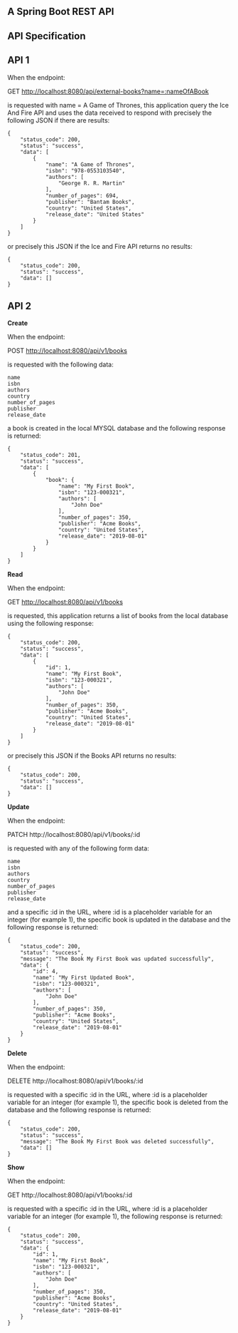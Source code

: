 ## A Spring Boot REST API
## API Specification
## API 1

When the endpoint:

GET [http://localhost:8080/api/external-books?name=:nameOfABook](http://localhost:8080/api/external-books?name=:nameOfABook)

is requested with name = A Game of Thrones, this application query the Ice And Fire API and uses the data received to respond with precisely the following JSON if there are results:

```
{
    "status_code": 200,
    "status": "success",
    "data": [
        {
            "name": "A Game of Thrones",
            "isbn": "978-0553103540",
            "authors": [
                "George R. R. Martin"
            ],
            "number_of_pages": 694,
            "publisher": "Bantam Books",
            "country": "United States",
            "release_date": "United States"
        }
    ]
}
```

or precisely this JSON if the Ice and Fire API returns no results:

```
{
    "status_code": 200,
    "status": "success",
    "data": []
}
```

## API 2

**Create**

When the endpoint:

POST [http://localhost:8080/api/v1/books](http://localhost:8080/api/v1/books)

is requested with the following data:

```
name
isbn
authors
country
number_of_pages
publisher
release_date
```
a book is created in the local MYSQL database and the following response is returned:

```
{
    "status_code": 201,
    "status": "success",
    "data": [
        {
            "book": {
                "name": "My First Book",
                "isbn": "123-000321",
                "authors": [
                    "John Doe"
                ],
                "number_of_pages": 350,
                "publisher": "Acme Books",
                "country": "United States",
                "release_date": "2019-08-01"
            }
        }
    ]
}
```

**Read**

When the endpoint:

GET [http://localhost:8080/api/v1/books](http://localhost:8080/api/v1/books)

is requested, this application returns a list of books from the local database using the following response:

```
{
    "status_code": 200,
    "status": "success",
    "data": [
        {
            "id": 1,
            "name": "My First Book",
            "isbn": "123-000321",
            "authors": [
                "John Doe"
            ],
            "number_of_pages": 350,
            "publisher": "Acme Books",
            "country": "United States",
            "release_date": "2019-08-01"
        }
    ]
}
```
or precisely this JSON if the Books API returns no results:

```
{
    "status_code": 200,
    "status": "success",
    "data": []
}
```
**Update**

When the endpoint:

PATCH http://localhost:8080/api/v1/books/:id

is requested with any of the following form data:

```
name
isbn
authors
country
number_of_pages
publisher
release_date
```

and a specific :id in the URL, where :id is a placeholder variable for an integer (for example 1), the specific book is updated in the database and the following response is returned:

```
{
    "status_code": 200,
    "status": "success",
    "message": "The Book My First Book was updated successfully",
    "data": {
        "id": 4,
        "name": "My First Updated Book",
        "isbn": "123-000321",
        "authors": [
            "John Doe"
        ],
        "number_of_pages": 350,
        "publisher": "Acme Books",
        "country": "United States",
        "release_date": "2019-08-01"
    }
}
```

**Delete**

When the endpoint:

DELETE http://localhost:8080/api/v1/books/:id

is requested with a specific :id in the URL, where :id is a placeholder variable for an integer (for example 1), the specific book is deleted from the database and the following response is returned:

```
{
    "status_code": 200,
    "status": "success",
    "message": "The Book My First Book was deleted successfully",
    "data": []
}
```

**Show**

When the endpoint:

GET http://localhost:8080/api/v1/books/:id

is requested with a specific :id in the URL, where :id is a placeholder variable for an integer (for example 1), the following response is returned:

```
{
    "status_code": 200,
    "status": "success",
    "data": {
        "id": 1,
        "name": "My First Book",
        "isbn": "123-000321",
        "authors": [
            "John Doe"
        ],
        "number_of_pages": 350,
        "publisher": "Acme Books",
        "country": "United States",
        "release_date": "2019-08-01"
    }
}
```
